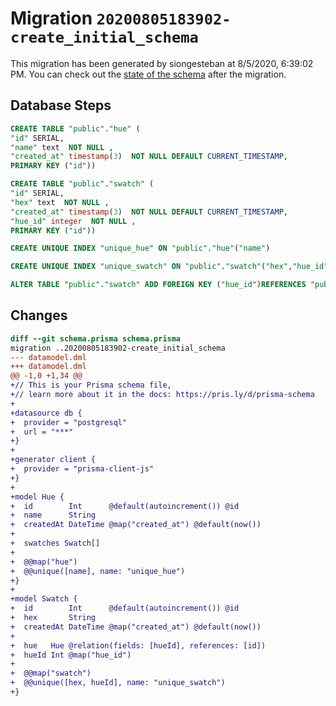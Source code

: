 # Migration `20200805183902-create_initial_schema`

This migration has been generated by siongesteban at 8/5/2020, 6:39:02 PM.
You can check out the [state of the schema](./schema.prisma) after the migration.

## Database Steps

```sql
CREATE TABLE "public"."hue" (
"id" SERIAL,
"name" text  NOT NULL ,
"created_at" timestamp(3)  NOT NULL DEFAULT CURRENT_TIMESTAMP,
PRIMARY KEY ("id"))

CREATE TABLE "public"."swatch" (
"id" SERIAL,
"hex" text  NOT NULL ,
"created_at" timestamp(3)  NOT NULL DEFAULT CURRENT_TIMESTAMP,
"hue_id" integer  NOT NULL ,
PRIMARY KEY ("id"))

CREATE UNIQUE INDEX "unique_hue" ON "public"."hue"("name")

CREATE UNIQUE INDEX "unique_swatch" ON "public"."swatch"("hex","hue_id")

ALTER TABLE "public"."swatch" ADD FOREIGN KEY ("hue_id")REFERENCES "public"."hue"("id") ON DELETE CASCADE ON UPDATE CASCADE
```

## Changes

```diff
diff --git schema.prisma schema.prisma
migration ..20200805183902-create_initial_schema
--- datamodel.dml
+++ datamodel.dml
@@ -1,0 +1,34 @@
+// This is your Prisma schema file,
+// learn more about it in the docs: https://pris.ly/d/prisma-schema
+
+datasource db {
+  provider = "postgresql"
+  url = "***"
+}
+
+generator client {
+  provider = "prisma-client-js"
+}
+
+model Hue {
+  id        Int      @default(autoincrement()) @id
+  name      String
+  createdAt DateTime @map("created_at") @default(now())
+
+  swatches Swatch[]
+
+  @@map("hue")
+  @@unique([name], name: "unique_hue")
+}
+
+model Swatch {
+  id        Int      @default(autoincrement()) @id
+  hex       String
+  createdAt DateTime @map("created_at") @default(now())
+
+  hue   Hue @relation(fields: [hueId], references: [id])
+  hueId Int @map("hue_id")
+
+  @@map("swatch")
+  @@unique([hex, hueId], name: "unique_swatch")
+}
```


